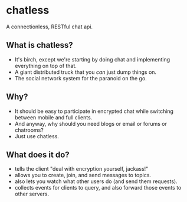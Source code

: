 # chatless
A connectionless, RESTful chat api.

## What is chatless?
- It's birch, except we're starting by doing chat and implementing everything on top of that.
- A giant distributed truck that you _can_ just dump things on.
- The social network system for the paranoid on the go.

## Why?
- It should be easy to participate in encrypted chat while switching between mobile and full clients.
- And anyway, why should you need blogs or email or forums or chatrooms?
- Just use chatless.

## What does it do?
- tells the client "deal with encryption yourself, jackass!"
- allows you to create, join, and send messages to topics. 
- also lets you watch what other users do (and send them requests).
- collects events for clients to query, and also forward those events to other servers.
